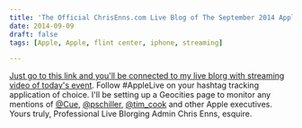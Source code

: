 ```yaml
---
title: 'The Official ChrisEnns.com Live Blog of The September 2014 Apple Event'
date: 2014-09-09
draft: false
tags: [Apple, Apple, flint center, iphone, streaming]

---
```


[Just go to this link and you'll be connected to my live blorg with streaming video of today's event](http://www.apple.com/live/2014-sept-event/). Follow #AppleLive on your hashtag tracking application of choice. I'll be setting up a Geocities page to monitor any mentions of [@Cue](https://twitter.com/cue), [@pschiller](https://twitter.com/pschiller), [@tim\_cook](https://twitter.com/tim_cook) and other Apple executives. Yours truly, Professional Live Blorging Admin Chris Enns, esquire.